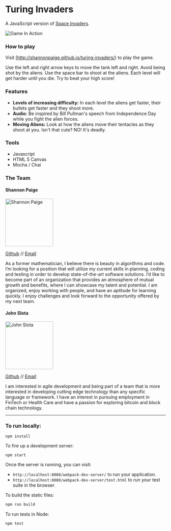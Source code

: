 # Turing Invaders

A JavaScript version of [Space Invaders](https://en.wikipedia.org/wiki/Space_Invaders).

![Game In Action](http://g.recordit.co/0wDW0O5E6S.gif)

### How to play

Visit [http://shannonpaige.github.io/turing-invaders/) to play the game.

Use the left and right arrow keys to move the tank left and right. Avoid being shot by the aliens. Use the space bar to shoot at the aliens. Each level will get harder until you die. Try to beat your high score!

### Features

* **Levels of increasing difficulty:** In each level the aliens get faster, their bullets get faster and they
shoot more.
* **Audio:** Be inspired by Bill Pullman's speech from Independence Day while you fight the alien forces.
* **Moving Aliens:** Look at how the aliens move their tentacles as they shoot at you. Isn't that cute? NO! It's deadly.

### Tools

* Javascript
* HTML 5 Canvas
* Mocha / Chai


### The Team

#### Shannon Paige

<img src="https://avatars0.githubusercontent.com/u/12816548?v=3&s=460" alt="Shannon Paige" width=150>

[Github](https://github.com/ShannonPaige) // [Email](mailto:spaige@gmail.com)

As a former mathematician, I believe there is beauty in algorithms and code. I’m looking for a position that will utilize my current skills in planning, coding and testing in order to develop state-of-the-art software solutions. I’d like to become part of an organization that provides an atmosphere of mutual growth and benefits, where I can showcase my talent and potential. I am organized, enjoy working with people, and have an aptitude for learning quickly. I enjoy challenges and look forward to the opportunity offered by my next team.

#### John Slota

<img src="https://avatars2.githubusercontent.com/u/12905774?v=3&s=460" alt="John Slota" width=150>

[Github](https://github.com/slotaj) // [Email](mailto:john.slota@gmail.com)

I am interested in agile development and being part of a team that is more interested in developing cutting edge technology than any specific language or framework. I have an interest in pursuing employment in FinTech or Health Care and have a passion for exploring bitcoin and block chain technology.

---
### To run locally:

```
npm install
```

To fire up a development server:

```
npm start
```

Once the server is running, you can visit:

* `http://localhost:8080/webpack-dev-server/` to run your application.
* `http://localhost:8080/webpack-dev-server/test.html` to run your test suite in the browser.

To build the static files:

```js
npm run build
```


To run tests in Node:

```js
npm test
```
